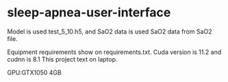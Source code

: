 # sleep-apnea-user-interface

Model is used test_5_10.h5, and SaO2 data is used SaO2 data from SaO2 file.

Equipment requirements show on requirements.txt. Cuda version is 11.2 and cudnn is 8.1
This project text on laptop. 

GPU:GTX1050 4GB
